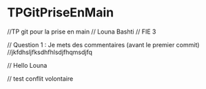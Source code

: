 # TPGitPriseEnMain

//TP git pour la prise en main
// Louna Bashti 
// FIE 3

// Question 1 : Je mets des commentaires (avant le premier commit)
//jkfdhsljfksdhfhlsdjfhqmsdjfq

//  Hello Louna

// test conflit volontaire